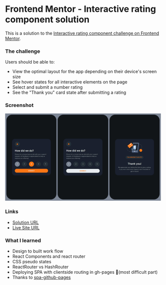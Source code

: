 # Frontend Mentor - Interactive rating component solution

This is a solution to the [Interactive rating component challenge on Frontend Mentor](https://www.frontendmentor.io/challenges/interactive-rating-component-koxpeBUmI).

### The challenge

Users should be able to:

- View the optimal layout for the app depending on their device's screen size
- See hover states for all interactive elements on the page
- Select and submit a number rating
- See the "Thank you" card state after submitting a rating

### Screenshot

![](./screenshot.jpg)

### Links

- [Solution URL](https://your-solution-url.com)
- [Live Site URL](https://kiran-m-p.github.io/rating-page/)

### What I learned

- Design to built work flow
- React Components and react router
- CSS pseudo states
- ReactRouter vs HashRouter
- Deploying SPA with clientside routing in gh-pages 🤯(most difficult part)
- Thanks to [spa-github-pages](https://github.com/rafgraph/spa-github-pages)
